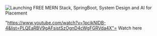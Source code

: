 ![Launching FREE MERN Stack, SpringBoot, System Design and AI for Placement](https://github.com/user-attachments/assets/81a314e6-7bf8-442f-b8cc-58840b767199)



"https://www.youtube.com/watch?v=1pcikNlDB-4&list=PLQEaRBV9gAFsistSzOgnD4cWgFGRVda4X"= Watch here


